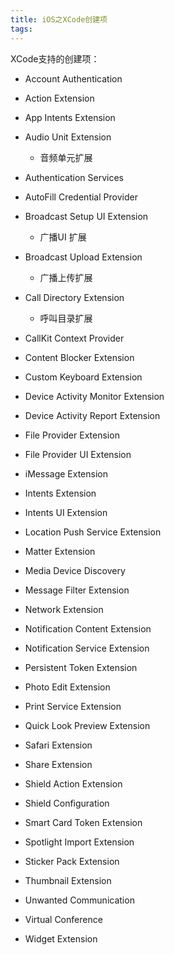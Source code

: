 ```yaml
---
title: iOS之XCode创建项
tags:
---
```



XCode支持的创建项：

+ Account Authentication

+ Action Extension

+ App Intents Extension
+ Audio Unit Extension
  + 音频单元扩展
+ Authentication Services
+ AutoFill Credential Provider
+ Broadcast Setup UI Extension
  + 广播UI 扩展
+ Broadcast Upload Extension
  + 广播上传扩展
+ Call Directory Extension
  + 呼叫目录扩展
+ CallKit Context Provider
+ Content Blocker Extension
+ Custom Keyboard Extension
+ Device Activity Monitor Extension
+ Device Activity Report Extension
+ File Provider Extension
+ File Provider UI Extension
+ iMessage Extension
+ Intents Extension
+ Intents UI Extension
+ Location Push Service Extension
+ Matter Extension
+ Media Device Discovery
+ Message Filter Extension
+ Network Extension
+ Notification Content Extension
+ Notification Service Extension
+ Persistent Token Extension
+ Photo Edit Extension
+ Print Service Extension
+ Quick Look Preview Extension
+ Safari Extension
+ Share Extension

+ Shield Action Extension
+ Shield Configuration
+ Smart Card Token Extension
+ Spotlight Import Extension
+ Sticker Pack Extension
+ Thumbnail Extension
+ Unwanted Communication
+ Virtual Conference
+ Widget Extension
